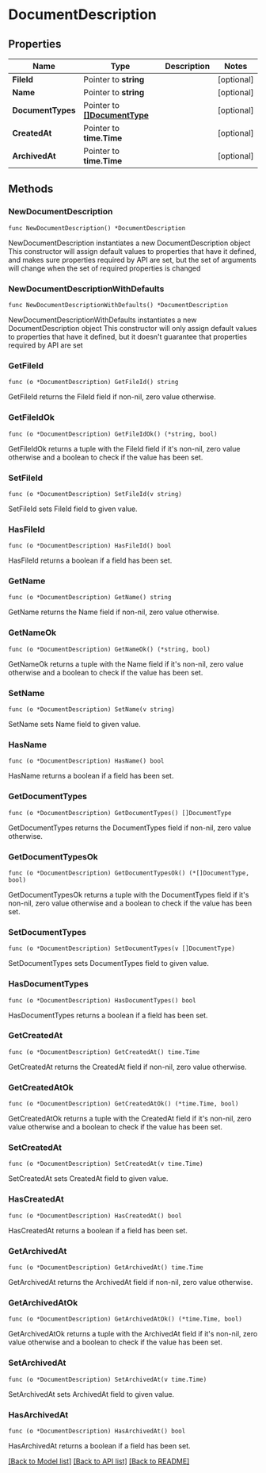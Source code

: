 # DocumentDescription

## Properties

Name | Type | Description | Notes
------------ | ------------- | ------------- | -------------
**FileId** | Pointer to **string** |  | [optional] 
**Name** | Pointer to **string** |  | [optional] 
**DocumentTypes** | Pointer to [**[]DocumentType**](DocumentType.md) |  | [optional] 
**CreatedAt** | Pointer to **time.Time** |  | [optional] 
**ArchivedAt** | Pointer to **time.Time** |  | [optional] 

## Methods

### NewDocumentDescription

`func NewDocumentDescription() *DocumentDescription`

NewDocumentDescription instantiates a new DocumentDescription object
This constructor will assign default values to properties that have it defined,
and makes sure properties required by API are set, but the set of arguments
will change when the set of required properties is changed

### NewDocumentDescriptionWithDefaults

`func NewDocumentDescriptionWithDefaults() *DocumentDescription`

NewDocumentDescriptionWithDefaults instantiates a new DocumentDescription object
This constructor will only assign default values to properties that have it defined,
but it doesn't guarantee that properties required by API are set

### GetFileId

`func (o *DocumentDescription) GetFileId() string`

GetFileId returns the FileId field if non-nil, zero value otherwise.

### GetFileIdOk

`func (o *DocumentDescription) GetFileIdOk() (*string, bool)`

GetFileIdOk returns a tuple with the FileId field if it's non-nil, zero value otherwise
and a boolean to check if the value has been set.

### SetFileId

`func (o *DocumentDescription) SetFileId(v string)`

SetFileId sets FileId field to given value.

### HasFileId

`func (o *DocumentDescription) HasFileId() bool`

HasFileId returns a boolean if a field has been set.

### GetName

`func (o *DocumentDescription) GetName() string`

GetName returns the Name field if non-nil, zero value otherwise.

### GetNameOk

`func (o *DocumentDescription) GetNameOk() (*string, bool)`

GetNameOk returns a tuple with the Name field if it's non-nil, zero value otherwise
and a boolean to check if the value has been set.

### SetName

`func (o *DocumentDescription) SetName(v string)`

SetName sets Name field to given value.

### HasName

`func (o *DocumentDescription) HasName() bool`

HasName returns a boolean if a field has been set.

### GetDocumentTypes

`func (o *DocumentDescription) GetDocumentTypes() []DocumentType`

GetDocumentTypes returns the DocumentTypes field if non-nil, zero value otherwise.

### GetDocumentTypesOk

`func (o *DocumentDescription) GetDocumentTypesOk() (*[]DocumentType, bool)`

GetDocumentTypesOk returns a tuple with the DocumentTypes field if it's non-nil, zero value otherwise
and a boolean to check if the value has been set.

### SetDocumentTypes

`func (o *DocumentDescription) SetDocumentTypes(v []DocumentType)`

SetDocumentTypes sets DocumentTypes field to given value.

### HasDocumentTypes

`func (o *DocumentDescription) HasDocumentTypes() bool`

HasDocumentTypes returns a boolean if a field has been set.

### GetCreatedAt

`func (o *DocumentDescription) GetCreatedAt() time.Time`

GetCreatedAt returns the CreatedAt field if non-nil, zero value otherwise.

### GetCreatedAtOk

`func (o *DocumentDescription) GetCreatedAtOk() (*time.Time, bool)`

GetCreatedAtOk returns a tuple with the CreatedAt field if it's non-nil, zero value otherwise
and a boolean to check if the value has been set.

### SetCreatedAt

`func (o *DocumentDescription) SetCreatedAt(v time.Time)`

SetCreatedAt sets CreatedAt field to given value.

### HasCreatedAt

`func (o *DocumentDescription) HasCreatedAt() bool`

HasCreatedAt returns a boolean if a field has been set.

### GetArchivedAt

`func (o *DocumentDescription) GetArchivedAt() time.Time`

GetArchivedAt returns the ArchivedAt field if non-nil, zero value otherwise.

### GetArchivedAtOk

`func (o *DocumentDescription) GetArchivedAtOk() (*time.Time, bool)`

GetArchivedAtOk returns a tuple with the ArchivedAt field if it's non-nil, zero value otherwise
and a boolean to check if the value has been set.

### SetArchivedAt

`func (o *DocumentDescription) SetArchivedAt(v time.Time)`

SetArchivedAt sets ArchivedAt field to given value.

### HasArchivedAt

`func (o *DocumentDescription) HasArchivedAt() bool`

HasArchivedAt returns a boolean if a field has been set.


[[Back to Model list]](../README.md#documentation-for-models) [[Back to API list]](../README.md#documentation-for-api-endpoints) [[Back to README]](../README.md)


